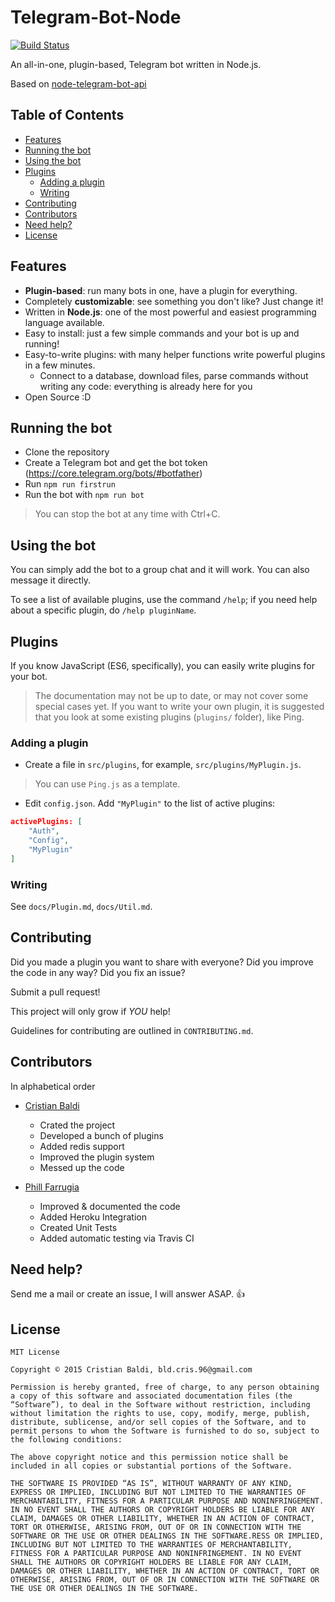 # Telegram-Bot-Node

[![Build Status](https://travis-ci.org/crisbal/Telegram-Bot-Node.svg?branch=es6)](https://travis-ci.org/crisbal/Telegram-Bot-Node)

An all-in-one, plugin-based, Telegram bot written in Node.js. 

<!-- See it in action on `@Factotum_Bot` -->

Based on [node-telegram-bot-api](https://github.com/yagop/node-telegram-bot-api) 

<!-- START doctoc generated TOC please keep comment here to allow auto update -->
<!-- DON'T EDIT THIS SECTION, INSTEAD RE-RUN doctoc TO UPDATE -->
## Table of Contents

- [Features](#features)
- [Running the bot](#running-the-bot)
- [Using the bot](#using-the-bot)
- [Plugins](#plugins)
  - [Adding a plugin](#adding-a-plugin)
  - [Writing](#writing)
- [Contributing](#contributing)
- [Contributors](#contributors)
- [Need help?](#need-help)
- [License](#license)

<!-- END doctoc generated TOC please keep comment here to allow auto update -->

## Features
  
<!--  * 20+ plugins already available! -->
<!-- * Inline plugins available! -->
* **Plugin-based**: run many bots in one, have a plugin for everything.
* Completely **customizable**: see something you don't like? Just change it!
* Written in **Node.js**: one of the most powerful and easiest programming language available.
* Easy to install: just a few simple commands and your bot is up and running!
* Easy-to-write plugins: with many helper functions write powerful plugins in a few minutes. 
    * Connect to a database, download files, parse commands without writing any code: everything is already here for you   
* Open Source :D

## Running the bot

* Clone the repository
* Create a Telegram bot and get the bot token (https://core.telegram.org/bots/#botfather)
* Run `npm run firstrun`
* Run the bot with `npm run bot`
>You can stop the bot at any time with Ctrl+C.

## Using the bot
You can simply add the bot to a group chat and it will work. You can also message it directly.

To see a list of available plugins, use the command `/help`; if you need help about a specific plugin, do `/help pluginName`.

## Plugins

If you know JavaScript (ES6, specifically), you can easily write plugins for your bot.

>The documentation may not be up to date, or may not cover some special cases yet. If you want to write your own plugin, it is suggested that you look at some existing plugins (`plugins/` folder), like Ping.

### Adding a plugin

* Create a file in `src/plugins`, for example, `src/plugins/MyPlugin.js`.
>You can use `Ping.js` as a template.
* Edit `config.json`. Add `"MyPlugin"` to the list of active plugins:

```json
activePlugins: [
    "Auth",
    "Config",
    "MyPlugin"
]
```

### Writing

See `docs/Plugin.md`, `docs/Util.md`.

## Contributing
Did you made a plugin you want to share with everyone? Did you improve the code in any way? Did you fix an issue?

Submit a pull request! 

This project will only grow if *YOU* help!

Guidelines for contributing are outlined in `CONTRIBUTING.md`.

## Contributors
In alphabetical order

* [Cristian Baldi](https://github.com/crisbal/)
    * Crated the project
    * Developed a bunch of plugins
    * Added redis support
    * Improved the plugin system
    * Messed up the code
    
* [Phill Farrugia](https://github.com/phillfarrugia/)
    * Improved & documented the code
    * Added Heroku Integration
    * Created Unit Tests
    * Added automatic testing via Travis CI 
    
## Need help?
Send me a mail or create an issue, I will answer ASAP. :+1:

## License

```
MIT License

Copyright © 2015 Cristian Baldi, bld.cris.96@gmail.com

Permission is hereby granted, free of charge, to any person obtaining a copy of this software and associated documentation files (the “Software”), to deal in the Software without restriction, including without limitation the rights to use, copy, modify, merge, publish, distribute, sublicense, and/or sell copies of the Software, and to permit persons to whom the Software is furnished to do so, subject to the following conditions:

The above copyright notice and this permission notice shall be included in all copies or substantial portions of the Software.

THE SOFTWARE IS PROVIDED “AS IS”, WITHOUT WARRANTY OF ANY KIND, EXPRESS OR IMPLIED, INCLUDING BUT NOT LIMITED TO THE WARRANTIES OF MERCHANTABILITY, FITNESS FOR A PARTICULAR PURPOSE AND NONINFRINGEMENT. IN NO EVENT SHALL THE AUTHORS OR COPYRIGHT HOLDERS BE LIABLE FOR ANY CLAIM, DAMAGES OR OTHER LIABILITY, WHETHER IN AN ACTION OF CONTRACT, TORT OR OTHERWISE, ARISING FROM, OUT OF OR IN CONNECTION WITH THE SOFTWARE OR THE USE OR OTHER DEALINGS IN THE SOFTWARE.RESS OR IMPLIED, INCLUDING BUT NOT LIMITED TO THE WARRANTIES OF MERCHANTABILITY, FITNESS FOR A PARTICULAR PURPOSE AND NONINFRINGEMENT. IN NO EVENT SHALL THE AUTHORS OR COPYRIGHT HOLDERS BE LIABLE FOR ANY CLAIM, DAMAGES OR OTHER LIABILITY, WHETHER IN AN ACTION OF CONTRACT, TORT OR OTHERWISE, ARISING FROM, OUT OF OR IN CONNECTION WITH THE SOFTWARE OR THE USE OR OTHER DEALINGS IN THE SOFTWARE.
```